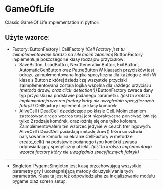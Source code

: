 # GameOfLife
Classic Game Of Life implementation in python

## Użyte wzorce:
- Factory: ButtonFactory i CellFactory *(Cell Factory jest tu zaimplementowane bardzo na siłe moim zdaniem)*
  ButtonFactory implementuje poszczególne klasy rodzajów przycisków:
  - SaveButton, LoadButton, NextGenerationButton, ExitButton, AutomaticGenButton oraz PauseButton
    W klaasach przycisków jest odrazu zaimplementowana logika specyficzna dla każdego z nich
    W klase z Button z której dziedziczą wszystkie przyciski zaimplementowana została logika wspólna dla każdego przycisku *(metoda draw() oraz click_detection())*
    ButtonFactory zwraca dany typ przycisku na podstawie podanego parametru. *(jest to krótsza implementacja wzorca factory który nie uwzględnia specyficznych fabryk)*
  CellFactory implementuje klasy komórek:
  - AliveCell i DeadCell dziedziczące po klasie Cell. Moim zdaniem zastosowanie tego wzorca tutaj jest niepraktyczne ponieważ
    istnieją tylko 2 rodzaje komórek, oraz różnią się one tylko kolorem. Zaimplementowałem ten wzorzec jedynie w celach treningowych.
    AliveCell i DeadCell posiadają metode draw() która umożliwia narysowanie komórki na ekranie
    CellFactory w metodzie create_cell() na podstawie podanego typu komórki zwraca odpowiadający specyficzny obiekt. *(jest to krótsza implementacja wzorca factory który nie uwzględnia specyficznych fabryk)*
---
- Singleton: PygameSingleton jest klasą przechowującą wszystkie parametry gry i udostępniającą metody do uzyskiwania tych parametrów.
  Klasa ta jest też odpowiedzialna za inicjalizowanie modułu pygame oraz screen setup.
